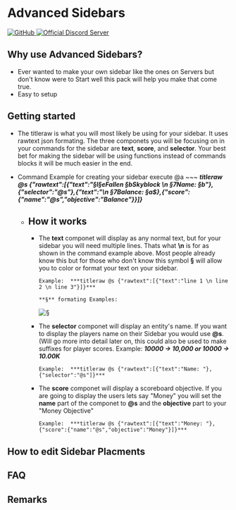 # Advanced Sidebars

<a href="https://github.com/xFallen54x/advanced-sidebars/blob/main/LICENSE">
  <img alt="GitHub" src="https://img.shields.io/github/license/xFallen54x/advanced-sidebars">
</a>
<a href="https://discord.gg/FN9gwVuE5S">
  <img alt="Official Discord Server" src="https://img.shields.io/discord/753438334663000116?color=%237289DA&label=Discord&style=flat-square">
</a>

## Why use Advanced Sidebars?

-   Ever wanted to make your own sidebar like the ones on Servers but don't know were to Start well this pack will help you make that come true.
-   Easy to setup

## Getting started

- The titleraw is what you will most likely be using for your sidebar. It uses rawtext json formating. The three componets you will be focusing on in your commands for the sidebar are **text**, **score**, and **selector**. Your best bet for making the sidebar will be using functions instead of commands blocks it will be much easier in the end. 
 
- Command Example for creating your sidebar execute @a ~~~ ***titleraw @s {"rawtext":[{"text":"§l§eFallen §bSkyblock \n §7Name: §b"},{"selector":"@s"},{"text":"\n §7Balance: §a$},{"score":{"name":"@s","objective":"Balance"}}]}***
  - ## How it works
    - The **text** componet will display as any normal text, but for your sidebar you will need multiple lines. Thats what **\n** is for as shown in the command example above. Most people already know this but for those who don't know this symbol **§** will allow you to color or format your text on your sidebar. 
      
          Example:  ***titleraw @s {"rawtext":[{"text":"line 1 \n line 2 \n line 3"}]}***
      
          **§** formating Examples: 
      
      <img alt="§" src="https://media.discordapp.net/attachments/789321466977976342/790010505410379826/OIP.jpeg?width=263&height=324">
    
     - The **selector** componet will display an entity's name. If you want to display the players name on their Sidebar you would use **@s**. (Will go more into detail later on, this could also be used to make suffixes for player scores. Example: ***10000 -> 10,000 or 10000 -> 10.00K***
     
           Example:  ***titleraw @s {"rawtext":[{"text":"Name: "},{"selector":"@s"]}***
     
     - The **score** componet will display a scoreboard objective. If you are going to display the users lets say "Money" you will set the **name** part of the componet to **@s** and the **objective** part to your "Money Objective"
     
           Example:  ***titleraw @s {"rawtext":[{"text":"Money: "},{"score":{"name":"@s","objective":"Money"}]}***
    
## How to edit Sidebar Placments 

## FAQ

## Remarks

